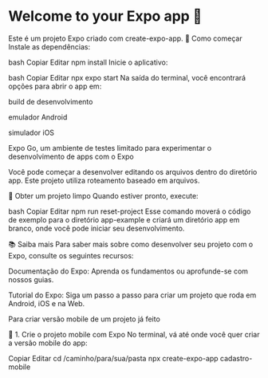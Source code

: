 # Welcome to your Expo app 👋

Este é um projeto Expo criado com create-expo-app.
🚀 Como começar
Instale as dependências:

bash
Copiar
Editar
npm install
Inicie o aplicativo:

bash
Copiar
Editar
npx expo start
Na saída do terminal, você encontrará opções para abrir o app em:

build de desenvolvimento

emulador Android

simulador iOS

Expo Go, um ambiente de testes limitado para experimentar o desenvolvimento de apps com o Expo

Você pode começar a desenvolver editando os arquivos dentro do diretório app. Este projeto utiliza roteamento baseado em arquivos.

🧼 Obter um projeto limpo
Quando estiver pronto, execute:

bash
Copiar
Editar
npm run reset-project
Esse comando moverá o código de exemplo para o diretório app-example e criará um diretório app em branco, onde você pode iniciar seu desenvolvimento.

📚 Saiba mais
Para saber mais sobre como desenvolver seu projeto com o Expo, consulte os seguintes recursos:

Documentação do Expo: Aprenda os fundamentos ou aprofunde-se com nossos guias.

Tutorial do Expo: Siga um passo a passo para criar um projeto que roda em Android, iOS e na Web.

Para criar versão mobile de um projeto já feito

🧱 1. Crie o projeto mobile com Expo
No terminal, vá até onde você quer criar a versão mobile do app:

Copiar
Editar
cd /caminho/para/sua/pasta
npx create-expo-app cadastro-mobile
